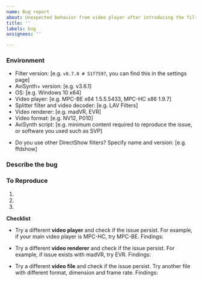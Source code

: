 ```yaml
---
name: Bug report
about: Unexpected behavior from video player after introducing the filter
title: ''
labels: bug
assignees: ''

---
```


### Environment
- Filter version: [e.g. `v0.7.0 # 51f7597`, you can find this in the settings page]
- AviSynth+ version: [e.g. v3.6.1]
- OS: [e.g. Windows 10 x64]
- Video player: [e.g. MPC-BE x64 1.5.5.5433, MPC-HC x86 1.9.7]
- Splitter filter and video decoder: [e.g. LAV Filters]
- Video renderer: [e.g. madVR, EVR]
- Video format: [e.g. NV12, P010]
- AviSynth script: [e.g. minimum content required to reproduce the issue, or software you used such as SVP]
<!-- Wrap script content in pairs of ``` -->
- Do you use other DirectShow filters? Specify name and version: [e.g. ffdshow]

### Describe the bug
<!-- Summary of the unexpected behavior you are experiencing. -->

### To Reproduce
<!-- Exact steps to reproduce the issue -->
1.
2.
3.

**Checklist**
- Try a different **video player** and check if the issue persist. For example, if your main video player is MPC-HC, try MPC-BE.
Findings:

- Try a different **video renderer** and check if the issue persist. For example, if issue exists with madVR, try EVR.
Findings:

- Try a different **video file** and check if the issue persist. Try another file with different format, dimension and frame rate.
Findings:

<!--
You could enable logging and upload the log file to help diagnosis. Follow wiki https://github.com/CrendKing/avisynth_filter/wiki/How-to-enable-logging

You could upload screenshots if the issue is related to visual.

You could upload the video file if it is small enough, or you know how to cut and crop it. If you do, be sure to test the cut file before uploading.
-->
